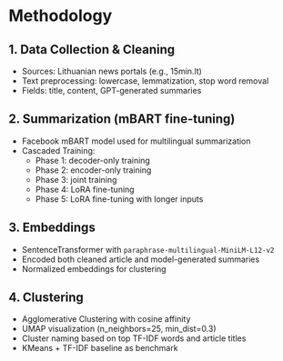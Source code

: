 # Methodology

## 1. Data Collection & Cleaning

- Sources: Lithuanian news portals (e.g., 15min.lt)
- Text preprocessing: lowercase, lemmatization, stop word removal
- Fields: title, content, GPT-generated summaries

## 2. Summarization (mBART fine-tuning)

- Facebook mBART model used for multilingual summarization
- Cascaded Training:
  - Phase 1: decoder-only training
  - Phase 2: encoder-only training
  - Phase 3: joint training
  - Phase 4: LoRA fine-tuning
  - Phase 5: LoRA fine-tuning with longer inputs

## 3. Embeddings

- SentenceTransformer with `paraphrase-multilingual-MiniLM-L12-v2`
- Encoded both cleaned article and model-generated summaries
- Normalized embeddings for clustering

## 4. Clustering

- Agglomerative Clustering with cosine affinity
- UMAP visualization (n_neighbors=25, min_dist=0.3)
- Cluster naming based on top TF-IDF words and article titles
- KMeans + TF-IDF baseline as benchmark


